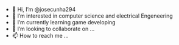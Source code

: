- 👋 Hi, I’m @josecunha294
- 👀 I’m interested in computer science and electrical Engeneering 
- 🌱 I’m currently learning  game developing
- 💞️ I’m looking to collaborate on ...
- 📫 How to reach me ...

<!---
josecunha294/josecunha294 is a ✨ special ✨ repository because its `README.md` (this file) appears on your GitHub profile.
You can click the Preview link to take a look at your changes.
--->
